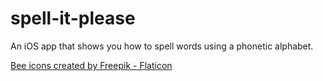 # spell-it-please
An iOS app that shows you how to spell words using a phonetic alphabet.

<a href="https://www.flaticon.com/free-icons/bee" title="bee icons">Bee icons created by Freepik - Flaticon</a>
